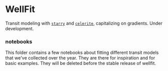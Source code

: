 # WellFit

Transit modeling with [`starry`](https://rodluger.github.io/starry/) and [`celerite`](https://celerite.readthedocs.io/en/stable/), capitalizing on gradients. Under development.

### notebooks

This folder contains a few notebooks about fitting different transit models that we've collected over the year. They are there for inspiration and for basic examples. They will be deleted before the stable release of wellfit.
